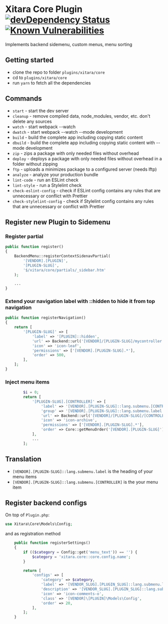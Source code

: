 # Xitara Core Plugin [![devDependency Status](https://david-dm.org/xitara/webpack-boilerplate/dev-status.svg)](https://david-dm.org/xitara/webpack-boilerplate/?type=dev) [![Known Vulnerabilities](https://snyk.io/test/github/xitara/webpack-boilerplate/badge.svg)](https://snyk.io//test/github/xitara/webpack-boilerplate)

Implements backend sidemenu, custom menus, menu sorting

## Getting started

- clone the repo to folder `plugins/xitara/core`
- cd to `plugins/xitara/core`
- run `yarn` to fetch all the dependencies

## Commands

- `start` - start the dev server
- `cleanup` - remove compiled data, node_modules, vendor, etc. don't delete any sources
- `watch` - start webpack --watch
- `dwatch` - start webpack --watch --mode development
- `build` - build the complete app including copying static content
- `dbuild` - build the complete app including copying static content with --mode development
- `zip` - zips a package with only needed files without overhead
- `deploy` - deploys a package with only needed files without overhead in a folder without zipping
- `ftp` - uploads a minimizes package to a configured server (needs lftp)
- `analyze` - analyze your production bundle
- `lint-code` - run an ESLint check
- `lint-style` - run a Stylelint check
- `check-eslint-config` - check if ESLint config contains any rules that are unnecessary or conflict with Prettier
- `check-stylelint-config` - check if Stylelint config contains any rules that are unnecessary or conflict with Prettier

## Register new Plugin to Sidemenu

### Register partial
```php
public function register()
{
    BackendMenu::registerContextSidenavPartial(
        '[VENDOR].[PLUGIN]',
        '[PLUGIN-SLUG]',
        '$/xitara/core/partials/_sidebar.htm'
    );

    ...
}
```

### Extend your navigation label with ::hidden to hide it from top navigation
```php
public function registerNavigation()
{
    return [
        '[PLUGIN-SLUG]' => [
            'label' => '[PLUGIN]::hidden',
            'url' => Backend::url('[VENDOR]/[PLUGIN-SLUG]/mycontroller'),
            'icon' => 'icon-leaf',
            'permissions' => ['[VENDOR].[PLUGIN-SLUG].*'],
            'order' => 500,
        ],
    ];
}
```

### Inject menu items
```php
        $i = 0;
        return [
            '[PLUGIN-SLUG].[CONTROLLER]' => [
                'label' => '[VENDOR].[PLUGIN-SLUG]::lang.submenu.[CONTROLLER]',
                'group' => '[VENDOR].[PLUGIN-SLUG]::lang.submenu.label',
                'url' => Backend::url('[VENDOR]/[PLUGIN-SLUG]/[CONTROLLER]'),
                'icon' => 'icon-archive',
                'permissions' => ['[VENDOR].[PLUGIN-SLUG].*'],
                'order' => Core::getMenuOrder('[VENDOR].[PLUGIN-SLUG]') + $i++,
            ],
            ...
        ];
```

## Translation

- `[VENDOR].[PLUGIN-SLUG]::lang.submenu.label` is the heading of your menu items
- `[VENDOR].[PLUGIN-SLUG]::lang.submenu.[CONTROLLER]` is the your menu item

## Register backend configs
On top of `Plugin.php`:
```php
use Xitara\Core\Models\Config;
```

and as registration method
```php
    public function registerSettings()
    {
        if (($category = Config::get('menu_text')) == '') {
            $category = 'xitara.core::core.config.name';
        }

        return [
            'configs' => [
                'category' => $category,
                'label' => '[VENDOR_SLUG].[PLUGIN_SLUG]::lang.submenu.label',
                'description' => '[VENDOR_SLUG].[PLUGIN_SLUG]::lang.submenu.description',
                'icon' => 'icon-comments-o',
                'class' => '[VENDOR]\[PLUGIN]\Models\Config',
                'order' => 20,
            ],
        ];
    }
```
